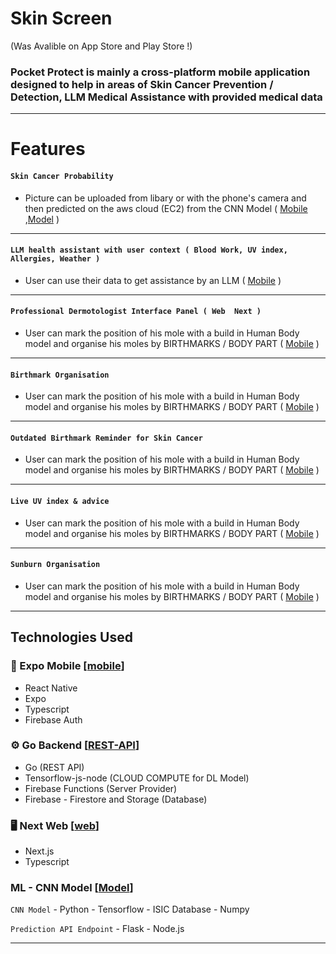 # Skin Screen 

(Was Avalible on App Store and Play Store !)

### Pocket Protect is mainly a cross-platform mobile application designed to help in areas of Skin Cancer Prevention / Detection, LLM Medical Assistance with provided medical data

---

# Features
#### `Skin Cancer Probability`
-  Picture can be uploaded from libary or with the phone's camera and then predicted on the aws cloud (EC2) from the CNN Model ( [Mobile](https://github.com/orbant12/PocketProtect/tree/main/client_expo) ,[Model](https://github.com/orbant12/PocketProtect/tree/main/ML) )
  
---
#### `LLM health assistant with user context ( Blood Work, UV index, Allergies, Weather )`
- User can use their data to get assistance by an LLM ( [Mobile](https://github.com/orbant12/PocketProtect/tree/main/client_expo) )
  
---
#### `Professional Dermotologist Interface Panel ( Web  Next )`
- User can mark the position of his mole with a build in Human Body model and organise his moles by BIRTHMARKS / BODY PART ( [Mobile](https://github.com/orbant12/PocketProtect/tree/main/client_expo) )

---
#### `Birthmark Organisation`
- User can mark the position of his mole with a build in Human Body model and organise his moles by BIRTHMARKS / BODY PART ( [Mobile](https://github.com/orbant12/PocketProtect/tree/main/client_expo) )
  
---
#### `Outdated Birthmark Reminder for Skin Cancer`
- User can mark the position of his mole with a build in Human Body model and organise his moles by BIRTHMARKS / BODY PART ( [Mobile](https://github.com/orbant12/PocketProtect/tree/main/client_expo) )

---
#### `Live UV index & advice`
- User can mark the position of his mole with a build in Human Body model and organise his moles by BIRTHMARKS / BODY PART ( [Mobile](https://github.com/orbant12/PocketProtect/tree/main/client_expo) )

---
#### `Sunburn Organisation`
- User can mark the position of his mole with a build in Human Body model and organise his moles by BIRTHMARKS / BODY PART ( [Mobile](https://github.com/orbant12/PocketProtect/tree/main/client_expo) )

---

## Technologies Used

### 📱 Expo Mobile [[mobile](https://github.com/orbant12/PocketProtect/tree/main/client_expo)]
- React Native
- Expo
- Typescript
- Firebase Auth

### ⚙️ Go Backend [[REST-API](https://github.com/orbant12/PocketProtect/tree/main/serverGo)]
- Go (REST API)
- Tensorflow-js-node (CLOUD COMPUTE for DL Model)
- Firebase Functions (Server Provider)
- Firebase - Firestore and Storage (Database)

### 🖥️ Next Web [[web](https://github.com/orbant12/PocketProtect/tree/main/client_next)]
- Next.js
- Typescript
  
### ML - CNN Model [[Model](https://github.com/orbant12/PocketProtect/tree/main/ML)]
`CNN Model`
    - Python
    - Tensorflow
    - ISIC Database
    - Numpy

`Prediction API Endpoint`
    - Flask
    - Node.js

---
